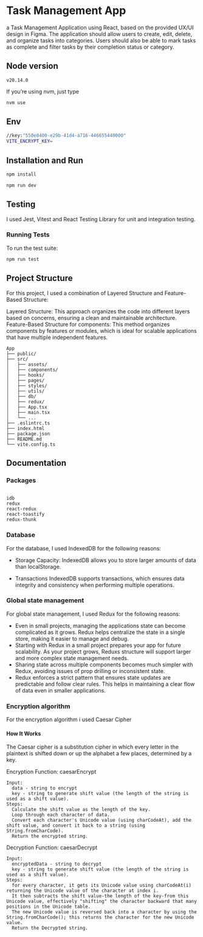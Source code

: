 # Task Management App

a Task Management Application using React, based on the
provided UX/UI design in Figma. The application should allow users to create, edit, delete,
and organize tasks into categories. Users should also be able to mark tasks as complete
and filter tasks by their completion status or category.

## Node version

```plaintext
v20.14.0
```

If you’re using nvm, just type

```bash
nvm use
```

## Env

```bash
//key:"550e8400-e29b-41d4-a716-446655440000"
VITE_ENCRYPT_KEY=
```

## Installation and Run

```bash
npm install

npm run dev
```

## Testing

I used Jest, Vitest and React Testing Library for unit and integration testing.

### Running Tests

To run the test suite:

```bash
npm run test
```

## Project Structure

For this project, I used a combination of Layered Structure and Feature-Based Structure:

Layered Structure: This approach organizes the code into different layers based on concerns, ensuring a clean and maintainable architecture.
Feature-Based Structure for components: This method organizes components by features or modules, which is ideal for scalable applications that have multiple independent features.

```plaintext
App
├── public/
├── src/
│   ├── assets/
│   ├── components/
│   ├── hooks/
│   ├── pages/
│   ├── styles/
│   ├── utils/
│   ├── db/
│   ├── redux/
│   ├── App.tsx
│   ├── main.tsx
│   └── ...
├── .eslintrc.ts
├── index.html
├── package.json
├── README.md
└── vite.config.ts
```

## Documentation

### Packages

```plaintext

idb
redux
react-redux
react-toastify
redux-thunk

```

### Database

For the database, I used IndexedDB for the following reasons:

- Storage Capacity:
  IndexedDB allows you to store larger amounts of data than localStorage.

- Transactions
  IndexedDB supports transactions, which ensures data integrity and consistency when performing multiple operations.

### Global state management

For global state management, I used Redux for the following reasons:

- Even in small projects, managing the applications state can become complicated as it grows. Redux helps centralize the state in a single store, making it easier to manage and debug.
- Starting with Redux in a small project prepares your app for future scalability. As your project grows, Reduxs structure will support larger and more complex state management needs.
- Sharing state across multiple components becomes much simpler with Redux, avoiding issues of prop drilling or inconsistent state.
- Redux enforces a strict pattern that ensures state updates are predictable and follow clear rules. This helps in maintaining a clear flow of data even in smaller applications.

### Encryption algorithm

For the encryption algorithm i used Caesar Cipher

#### How It Works

The Caesar cipher is a substitution cipher in which every letter in the plaintext is shifted down or up the alphabet a few places, determined by a key.

Encryption Function: caesarEncrypt

```plaintext
Input:
  data - string to encrypt
  key - string to generate shift value (the length of the string is used as a shift value).
Steps:
  Calculate the shift value as the length of the key.
  Loop through each character of data.
  Convert each character's Unicode value (using charCodeAt), add the shift value, and convert it back to a string (using String.fromCharCode).
  Return the encrypted string.
```

Decryption Function: caesarDecrypt

```plaintext
Input:
  encryptedData - string to decrypt
  key - string to generate shift value (the length of the string is used as a shift value).
Steps:
  for every character, it gets its Unicode value using charCodeAt(i) returning the Unicode value of the character at index i.
  It then subtracts the shift value-the length of the key-from this Unicode value, effectively "shifting" the character backward that many positions in the Unicode table.
  The new Unicode value is reversed back into a character by using the String.fromCharCode(); this returns the character for the new Unicode value.
  Return the Decrypted string.
```
